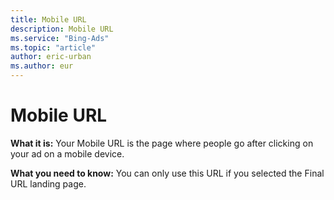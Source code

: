 ```yaml
---
title: Mobile URL
description: Mobile URL
ms.service: "Bing-Ads"
ms.topic: "article"
author: eric-urban
ms.author: eur
---
```


# Mobile URL

**What it is:**   Your Mobile URL is the page where people go after clicking on your ad on a mobile device.

**What you need to know:**   You can only use this URL if you selected the Final URL landing page.


